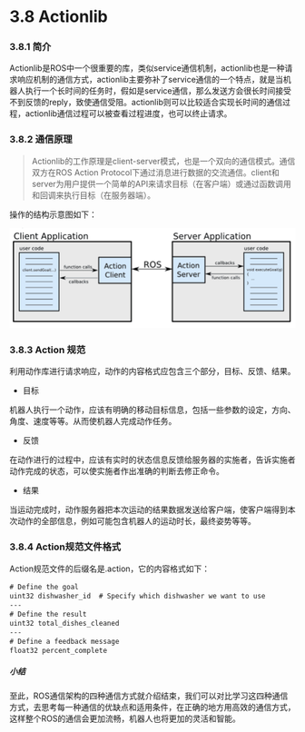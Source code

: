 # 3.8 Actionlib

### 3.8.1 简介
Actionlib是ROS中一个很重要的库，类似service通信机制，actionlib也是一种请求响应机制的通信方式，actionlib主要弥补了service通信的一个特点，就是当机器人执行一个长时间的任务时，假如是service通信，那么发送方会很长时间接受不到反馈的reply，致使通信受阻。actionlib则可以比较适合实现长时间的通信过程，actionlib通信过程可以被查看过程进度，也可以终止请求。
### 3.8.2 通信原理
> Actionlib的工作原理是client-server模式，也是一个双向的通信模式。通信双方在ROS Action Protocol下通过消息进行数据的交流通信。client和server为用户提供一个简单的API来请求目标（在客户端）或通过函数调用和回调来执行目标（在服务器端）。 

操作的结构示意图如下：

![](/pics/actionlib.png)

### 3.8.3 Action 规范
利用动作库进行请求响应，动作的内容格式应包含三个部分，目标、反馈、结果。

* 目标

机器人执行一个动作，应该有明确的移动目标信息，包括一些参数的设定，方向、角度、速度等等。从而使机器人完成动作任务。

* 反馈

在动作进行的过程中，应该有实时的状态信息反馈给服务器的实施者，告诉实施者动作完成的状态，可以使实施者作出准确的判断去修正命令。

* 结果

当运动完成时，动作服务器把本次运动的结果数据发送给客户端，使客户端得到本次动作的全部信息，例如可能包含机器人的运动时长，最终姿势等等。

### 3.8.4 Action规范文件格式
Action规范文件的后缀名是.action，它的内容格式如下：

    # Define the goal
    uint32 dishwasher_id  # Specify which dishwasher we want to use
    ---
    # Define the result
    uint32 total_dishes_cleaned
    ---
    # Define a feedback message
    float32 percent_complete
    
##### 小结
至此，ROS通信架构的四种通信方式就介绍结束，我们可以对比学习这四种通信方式，去思考每一种通信的优缺点和适用条件，在正确的地方用高效的通信方式，这样整个ROS的通信会更加流畅，机器人也将更加的灵活和智能。
